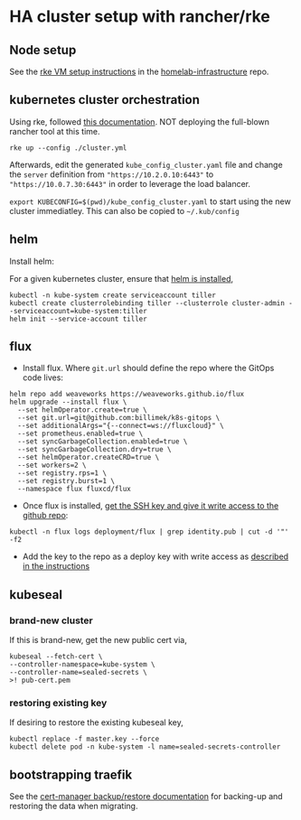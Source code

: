 # HA cluster setup with rancher/rke

## Node setup

See the [rke VM setup instructions](https://github.com/billimek/homelab-infrastructure/blob/master/rke/README.md) in the [homelab-infrastructure](https://github.com/billimek/homelab-infrastructure) repo.

## kubernetes cluster orchestration

Using rke, followed [this documentation](https://rancher.com/docs/rke/v0.1.x/en/).  NOT deploying the full-blown rancher tool at this time.

```shell
rke up --config ./cluster.yml
```

Afterwards, edit the generated `kube_config_cluster.yaml` file and change the `server` definition from `"https://10.2.0.10:6443"` to `"https://10.0.7.30:6443"` in order to leverage the load balancer.

`export KUBECONFIG=$(pwd)/kube_config_cluster.yaml` to start using the new cluster immediatley.  This can also be copied to `~/.kub/config`

## helm

Install helm:

For a given kubernetes cluster, ensure that [helm is installed](https://docs.helm.sh/using_helm/),

```shell
kubectl -n kube-system create serviceaccount tiller
kubectl create clusterrolebinding tiller --clusterrole cluster-admin --serviceaccount=kube-system:tiller
helm init --service-account tiller
```

## flux

* Install flux.  Where `git.url` should define the repo where the GitOps code lives:

```shell
helm repo add weaveworks https://weaveworks.github.io/flux
helm upgrade --install flux \
  --set helmOperator.create=true \
  --set git.url=git@github.com:billimek/k8s-gitops \
  --set additionalArgs="{--connect=ws://fluxcloud}" \
  --set prometheus.enabled=true \
  --set syncGarbageCollection.enabled=true \
  --set syncGarbageCollection.dry=true \
  --set helmOperator.createCRD=true \
  --set workers=2 \
  --set registry.rps=1 \
  --set registry.burst=1 \
  --namespace flux fluxcd/flux
```

* Once flux is installed, [get the SSH key and give it write access to the github repo](https://github.com/weaveworks/flux/blob/master/site/helm-get-started.md#giving-write-access):

```shell
kubectl -n flux logs deployment/flux | grep identity.pub | cut -d '"' -f2
```

* Add the key to the repo as a deploy key with write access as [described in the instructions](https://github.com/weaveworks/flux/blob/master/site/helm-get-started.md#giving-write-access)

## kubeseal

### brand-new cluster

If this is brand-new, get the new public cert via,

```shell
kubeseal --fetch-cert \
--controller-namespace=kube-system \
--controller-name=sealed-secrets \
>! pub-cert.pem
```

### restoring existing key

If desiring to restore the existing kubeseal key,

```shell
kubectl replace -f master.key --force
kubectl delete pod -n kube-system -l name=sealed-secrets-controller
```

## bootstrapping traefik

See the [cert-manager backup/restore documentation](https://docs.cert-manager.io/en/latest/tasks/backup-restore-crds.html) for backing-up and restoring the data when migrating.

